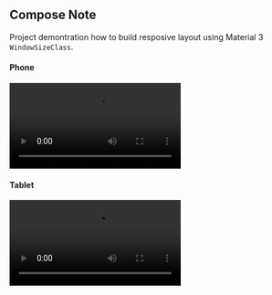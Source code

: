 ## Compose Note

Project demontration how to build resposive layout using Material 3 `WindowSizeClass`.

#### Phone

![phone](./ss/phone.mp4)

#### Tablet

![tablet](./ss/tablet.mp4)